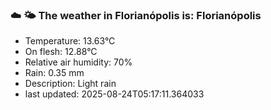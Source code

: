 ### ☁️ 🌤️  The weather in Florianópolis is: Florianópolis

- Temperature: 13.63°C
- On flesh: 12.88°C
- Relative air humidity: 70%
- Rain: 0.35 mm
- Description: Light rain
- last updated: 2025-08-24T05:17:11.364033
